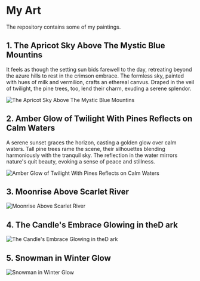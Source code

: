 # My Art
The repository contains some of my paintings.

## 1. The Apricot Sky Above The Mystic Blue Mountins

It feels as though the setting sun bids farewell to the day, retreating beyond the azure hills to rest in the crimson embrace. The formless sky, painted with hues of milk and vermilion, crafts an ethereal canvus. Draped in the veil of twilight, the pine trees, too, lend their charm, exuding a serene splendor.

![The Apricot Sky Above The Mystic Blue Mountins](./Apricot-Shade-of-the-Sky.jpg)

## 2. Amber Glow of Twilight With Pines Reflects on Calm Waters

A serene sunset graces the horizon, casting a golden glow over calm waters. Tall pine trees rame the scene, their silhouettes blending harmoniously with the tranquil sky. The reflection in the water mirrors nature's quit beauty, evoking a sense of peace and stillness.

![Amber Glow of Twilight With Pines Reflects on Calm Waters](./Amber-Glow-of-Twilight-With-Pines-Reflects-on-Calm-Waters.jpg)

## 3. Moonrise Above Scarlet River



![Moonrise Above Scarlet River](./Moonrise-Above-Scarlet-River.jpg)

## 4. The Candle's Embrace Glowing in theD ark



![The Candle's Embrace Glowing in theD ark](./The-Candle's-Embrace-Glowing-in-the-Dark.jpg)

## 5. Snowman in Winter Glow


![Snowman in Winter Glow](./Snowman-in-Winter-Glow.jpg)